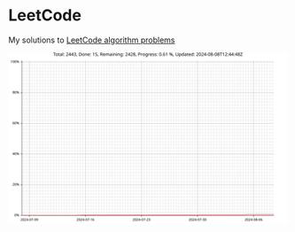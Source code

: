 # LeetCode

My solutions to [LeetCode algorithm problems](https://leetcode.com/problemset/algorithms/)

![](./progress-tracker/progress.svg)